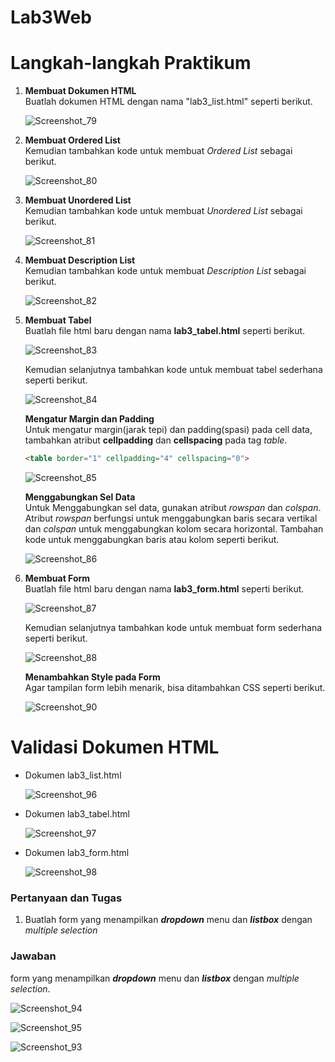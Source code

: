 # Lab3Web
<h1> Langkah-langkah Praktikum </h1>

<p>
<ol>
  <li><b>Membuat Dokumen HTML</b><br>
  Buatlah dokumen HTML dengan nama "lab3_list.html" seperti berikut.

![Screenshot_79](https://user-images.githubusercontent.com/24362384/114828502-2d265500-9df4-11eb-8b5c-ea7a63db9602.png)

  <li><b>Membuat Ordered List</b><br>
  Kemudian tambahkan kode untuk membuat <i>Ordered List</i> sebagai berikut.
  
  ![Screenshot_80](https://user-images.githubusercontent.com/24362384/114828937-afaf1480-9df4-11eb-8280-9ce61e03b300.png)

  <li><b>Membuat Unordered List</b><br>
  Kemudian tambahkan kode untuk membuat <i>Unordered List</i> sebagai berikut.
  
  ![Screenshot_81](https://user-images.githubusercontent.com/24362384/114829696-9a86b580-9df5-11eb-9609-57212271f6b1.png)
    
  <li><b>Membuat Description List</b><br>
  Kemudian tambahkan kode untuk membuat <i>Description List</i> sebagai berikut.

![Screenshot_82](https://user-images.githubusercontent.com/24362384/114830371-52b45e00-9df6-11eb-8b8b-2365edd882e7.png)

  <li><b>Membuat Tabel</b><br>
  Buatlah file html baru dengan nama <b>lab3_tabel.html</b> seperti berikut.
  
  ![Screenshot_83](https://user-images.githubusercontent.com/24362384/114830807-d53d1d80-9df6-11eb-893d-ba6a7cf4024b.png)

  Kemudian selanjutnya tambahkan kode untuk membuat tabel sederhana seperti berikut.
  
 ![Screenshot_84](https://user-images.githubusercontent.com/24362384/114831720-e76b8b80-9df7-11eb-8cce-febafe60aa53.png)

  <b>Mengatur Margin dan Padding</b></br>
  Untuk mengatur margin(jarak tepi) dan padding(spasi) pada cell data, tambahkan atribut <b>cellpadding</b> dan <b>cellspacing</b> pada tag <i>table</i>.
  
```html
<table border="1" cellpadding="4" cellspacing="0">
```
![Screenshot_85](https://user-images.githubusercontent.com/24362384/114832684-f69f0900-9df8-11eb-8e61-55715af43b98.png)

  <b>Menggabungkan Sel Data</b></br>
  Untuk Menggabungkan sel data, gunakan atribut <i>rowspan</i> dan <i>colspan</i>. Atribut <i>rowspan</i> berfungsi untuk menggabungkan baris secara vertikal dan <i>colspan</i> untuk menggabungkan kolom secara horizontal. Tambahan kode untuk menggabungkan baris atau kolom seperti berikut.
  
  ![Screenshot_86](https://user-images.githubusercontent.com/24362384/114851168-b85f1500-9e0b-11eb-8c34-2f6b7845f85e.png)

  <li><b>Membuat Form</b><br>
  Buatlah file html baru dengan nama <b>lab3_form.html</b> seperti berikut.
  
  ![Screenshot_87](https://user-images.githubusercontent.com/24362384/114851634-3f13f200-9e0c-11eb-8faa-0c8c736e7229.png)

  Kemudian selanjutnya tambahkan kode untuk membuat form sederhana seperti berikut.
  
  ![Screenshot_88](https://user-images.githubusercontent.com/24362384/114853069-9d8da000-9e0d-11eb-9308-a92192f1b027.png)

  <b>Menambahkan Style pada Form</b></br>
  Agar tampilan form lebih menarik, bisa ditambahkan CSS seperti berikut.
  
![Screenshot_90](https://user-images.githubusercontent.com/24362384/114888187-3551b500-9e33-11eb-8ff3-cb2609ea3464.png)


</li></ol>
</p>

<h1>Validasi Dokumen HTML</h1>
<ul>
  <li>Dokumen lab3_list.html

![Screenshot_96](https://user-images.githubusercontent.com/24362384/114895195-7fd63000-9e39-11eb-9f72-a7ad6adc5c13.png)

  <li>Dokumen lab3_tabel.html
  
 ![Screenshot_97](https://user-images.githubusercontent.com/24362384/114895358-a5fbd000-9e39-11eb-8d6b-df7e6ba3a162.png)

  <li>Dokumen lab3_form.html
  
![Screenshot_98](https://user-images.githubusercontent.com/24362384/114895422-b0b66500-9e39-11eb-867a-ae8b12b0715f.png)

  </li>
</ul>
  
<h3>Pertanyaan dan Tugas</h3>
 <ol>
    <li> Buatlah form yang menampilkan <i><b>dropdown</b></i> menu dan <i><b>listbox</b></i> dengan <i>multiple selection</i></li>
 </ol>
 
 
 <h3>Jawaban</h3>
 <p>
  form yang menampilkan <i><b>dropdown</b></i> menu dan <i><b>listbox</b></i> dengan <i>multiple selection</i>.
 </p>
 
  ![Screenshot_94](https://user-images.githubusercontent.com/24362384/114893745-3507e880-9e38-11eb-89b0-d77e5abcf57b.png)

![Screenshot_95](https://user-images.githubusercontent.com/24362384/114893759-3a653300-9e38-11eb-90b0-24d8cba998a6.png)

![Screenshot_93](https://user-images.githubusercontent.com/24362384/114893789-3fc27d80-9e38-11eb-8aef-85a8d6c8a012.png)
